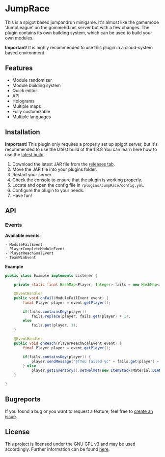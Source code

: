 # JumpRace
This is a spigot based jumpandrun minigame. It's almost like the gamemode 'JumpLeague' on the gommehd.net server but with a few changes. The plugin contains its own building system, which can be used to build your own modules.

**Important**! It is highly recommended to use this plugin in a cloud-system based environment. 

## Features

- Module randomizer
- Module building system
- Quick editor
- API
- Holograms
- Multiple maps
- Fully customizable
- Multiple languages

## Installation

**Important**! This plugin only requires a properly set up spigot server, but it's recommended to use the latest build of the 1.8.8
You can learn here how to use the [latest build](https://www.spigotmc.org/wiki/buildtools/#1-8-8).

1. Download the latest JAR file from the [releases tab](https://github.com/VoxCrafterLP/JumpRace/releases).
2. Move the JAR file into your plugins folder.
3. Restart your server.
4. Check the console to ensure that the plugin is working properly.
5. Locate and open the config file in `/plugins/JumpRace/config.yml`.
6. Configure the plugin to your needs.
7. Have fun!

## API
### Events

**Available events**:
```
- ModuleFailEvent
- PlayerCompleteModuleEvent
- PlayerReachGoalEvent
- TeamWinEvent
  ```
  
**Example**
```java
public class Example implements Listener {

    private static final HashMap<Player, Integer> fails = new HashMap<>();

    @EventHandler
    public void onFail(ModuleFailEvent event) {
        final Player player = event.getPlayer();

        if(fails.containsKey(player))
            fails.replace(player, fails.get(player) + 1);
        else
            fails.put(player, 1);
    }

    @EventHandler
    public void onReach(PlayerReachGoalEvent event) {
        final Player player = event.getPlayer();

        if(fails.containsKey(player)) {
            player.sendMessage("§fYou failed §c" + fails.get(player) + " times.");
        } else
            player.getInventory().setHelmet(new ItemStack(Material.DIAMOND_HELMET));
    }

}
```


## Bugreports

If you found a bug or you want to request a feature, feel free to [create an issue](https://github.com/VoxCrafterLP/JumpRace/issues/new).

## License
This project is licensed under the GNU GPL v3 and may be used accordingly. Further information can be found [here](https://github.com/VoxCrafterLP/JumpRace/blob/main/LICENSE).
